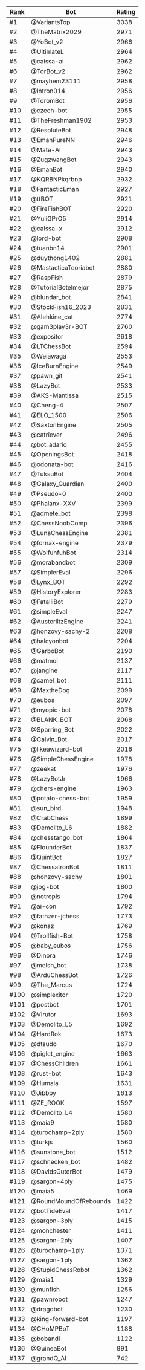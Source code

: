 Rank|Bot|Rating
---|---|---
#1|@VariantsTop|3038
#2|@TheMatrix2029|2971
#3|@YoBot_v2|2966
#4|@UltimateL|2964
#5|@caissa-ai|2962
#6|@TorBot_v2|2962
#7|@mayhem23111|2958
#8|@Intron014|2956
#9|@ToromBot|2956
#10|@czech-bot|2955
#11|@TheFreshman1902|2953
#12|@ResoluteBot|2948
#13|@EmanPureNN|2946
#14|@Mate-AI|2943
#15|@ZugzwangBot|2943
#16|@EmanBot|2940
#17|@KQRBNPkqrbnp|2932
#18|@FantacticEman|2927
#19|@ttBOT|2921
#20|@FireFishBOT|2920
#21|@YuliGPrO5|2914
#22|@caissa-x|2912
#23|@lord-bot|2908
#24|@tuanbn14|2901
#25|@duythong1402|2881
#26|@MastacticaTeoriabot|2880
#27|@RaspFish|2879
#28|@TutorialBotelmejor|2875
#29|@blundar_bot|2841
#30|@StockFish16_2023|2831
#31|@Alehkine_cat|2774
#32|@gam3play3r-BOT|2760
#33|@expositor|2618
#34|@LTChessBot|2594
#35|@Weiawaga|2553
#36|@IceBurnEngine|2549
#37|@pawn_git|2541
#38|@LazyBot|2533
#39|@AKS-Mantissa|2515
#40|@Cheng-4|2507
#41|@ELO_1500|2506
#42|@SaxtonEngine|2505
#43|@catriever|2496
#44|@bot_adario|2455
#45|@OpeningsBot|2418
#46|@odonata-bot|2416
#47|@TuksuBot|2404
#48|@Galaxy_Guardian|2400
#49|@Pseudo-0|2400
#50|@Phalanx-XXV|2399
#51|@admete_bot|2398
#52|@ChessNoobComp|2396
#53|@LunaChessEngine|2381
#54|@fornax-engine|2379
#55|@WolfuhfuhBot|2314
#56|@morabandbot|2309
#57|@SimplerEval|2296
#58|@Lynx_BOT|2292
#59|@HistoryExplorer|2283
#60|@FataliiBot|2279
#61|@simpleEval|2247
#62|@AusterlitzEngine|2241
#63|@honzovy-sachy-2|2208
#64|@halcyonbot|2204
#65|@GarboBot|2190
#66|@matmoi|2137
#67|@jangine|2117
#68|@camel_bot|2111
#69|@MaxtheDog|2099
#70|@eubos|2097
#71|@myopic-bot|2078
#72|@BLANK_BOT|2068
#73|@Sparring_Bot|2022
#74|@Calvin_Bot|2017
#75|@likeawizard-bot|2016
#76|@SimpleChessEngine|1978
#77|@zeekat|1976
#78|@LazyBotJr|1966
#79|@chers-engine|1963
#80|@potato-chess-bot|1959
#81|@sun_bird|1948
#82|@CrabChess|1899
#83|@Demolito_L6|1882
#84|@chesstango_bot|1864
#85|@FlounderBot|1837
#86|@QuintBot|1827
#87|@ChessatronBot|1811
#88|@honzovy-sachy|1801
#89|@jpg-bot|1800
#90|@notropis|1794
#91|@ai-con|1792
#92|@fathzer-jchess|1773
#93|@konaz|1769
#94|@Trollfish-Bot|1758
#95|@baby_eubos|1756
#96|@Dinora|1746
#97|@melsh_bot|1738
#98|@ArduChessBot|1726
#99|@The_Marcus|1724
#100|@simplexitor|1720
#101|@postbot|1701
#102|@Virutor|1693
#103|@Demolito_L5|1692
#104|@HardRok|1673
#105|@dtsudo|1670
#106|@piglet_engine|1663
#107|@ChessChildren|1661
#108|@rust-bot|1643
#109|@Humaia|1631
#110|@Jibbby|1613
#111|@ZE_ROOK|1597
#112|@Demolito_L4|1580
#113|@maia9|1580
#114|@turochamp-2ply|1580
#115|@turkjs|1560
#116|@sunstone_bot|1512
#117|@schnecken_bot|1482
#118|@DavidsGuterBot|1479
#119|@sargon-4ply|1475
#120|@maia5|1469
#121|@RoundMoundOfRebounds|1422
#122|@botTideEval|1417
#123|@sargon-3ply|1415
#124|@monchester|1411
#125|@sargon-2ply|1407
#126|@turochamp-1ply|1371
#127|@sargon-1ply|1362
#128|@StupidChessRobot|1362
#129|@maia1|1329
#130|@munfish|1256
#131|@pawnrobot|1247
#132|@dragobot|1230
#133|@king-forward-bot|1197
#134|@CHoMPBoT|1188
#135|@bobandi|1122
#136|@GuineaBot|891
#137|@grandQ_AI|742
